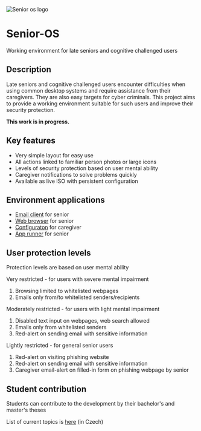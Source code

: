 ![Senior os logo](https://fee9.short.gy/SOS-logo-git.png)

# Senior-OS

Working environment for late seniors and cognitive challenged users

## Description

Late seniors and cognitive challenged users encounter difficulties when using common desktop systems and require assistance from their caregivers. They are also easy targets for cyber criminals. This project aims to provide a working environment suitable for such users and improve their security protection.

**This work is in progress.**

## Key features

- Very simple layout for easy use
- All actions linked to familiar person photos or large icons
- Levels of security protection based on user mental ability
- Caregiver notifications to solve problems quickly
- Available as live ISO with persistent configuration
 
## Environment applications

- [Email client](https://github.com/forsenior/senior-os/tree/main/smail) for senior
- [Web browser](https://github.com/forsenior/senior-os/tree/main/sweb) for senior
- [Configuraton](https://github.com/forsenior/senior-os/tree/main/sconf) for caregiver
- [App runner](https://github.com/forsenior/senior-os/tree/main/srun) for senior

## User protection levels

Protection levels are based on user mental ability

Very restricted - for users with severe mental impairment

1. Browsing limited to whitelisted webpages
2. Emails only from/to whitelisted senders/recipients

Moderately restricted - for users with light mental impairment

1. Disabled text input on webpages, web search allowed
2. Emails only from whitelisted senders
3. Red-alert on sending email with sensitive information

Lightly restricted - for general senior users

1. Red-alert on visiting phishing website
3. Red-alert on sending email with sensitive information
2. Caregiver email-alert on filled-in form on phishing webpage by senior

## Student contribution

Students can contribute to the development by their bachelor's and master's theses 

List of current topics is [here](https://github.com/forsenior/senior-os/tree/main/theses) (in Czech)
